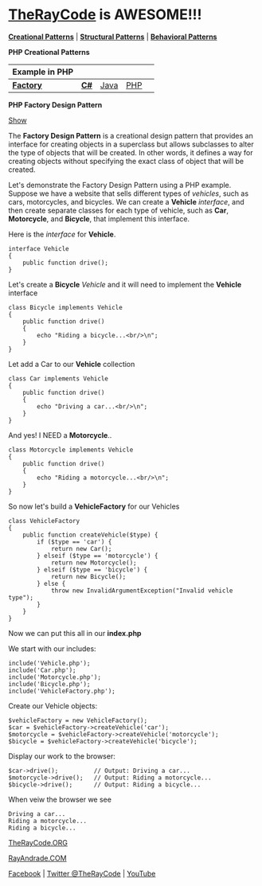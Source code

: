 # [TheRayCode](../../../README.md) is AWESOME!!!

**[Creational Patterns](../README.md)** | **[Structural Patterns](../../Structural/README.md)** | **[Behavioral Patterns](../../Behavioral/README.md)**

**PHP Creational Patterns**

|Example in PHP|   |   |   |   |
|---|---|---|---|---|
| [**Factory**](README.md) | [**C#**](../../../Csharp/Creational/Factory/README.md) | [Java](../../../Java/Creational/Factory/README.md) |[PHP](../../../PHP/Creational/Factory/README.md) |

**PHP Factory Design Pattern**

[Show](Show/README.md)

The **Factory Design Pattern** is a creational design pattern that provides an interface for creating objects in a superclass but allows subclasses to alter the type of objects that will be created. In other words, it defines a way for creating objects without specifying the exact class of object that will be created.

Let's demonstrate the Factory Design Pattern using a PHP example. Suppose we have a website that sells different types of *vehicles*, such as cars, motorcycles, and bicycles. We can create a **Vehicle** *interface*, and then create separate classes for each type of vehicle, such as **Car**, **Motorcycle**, and **Bicycle**, that implement this interface.

Here is the *interface* for **Vehicle**.
```
interface Vehicle
{
    public function drive();
}
```
Let's create a **Bicycle** *Vehicle* and it will need to implement the **Vehicle** interface

```
class Bicycle implements Vehicle
{
    public function drive()
    {
        echo "Riding a bicycle...<br/>\n";
    }
}
```
Let add a Car to our **Vehicle** collection

```
class Car implements Vehicle
{
    public function drive()
    {
        echo "Driving a car...<br/>\n";
    }
}
```

And yes! I NEED a **Motorcycle**..

```
class Motorcycle implements Vehicle
{
    public function drive()
    {
        echo "Riding a motorcycle...<br/>\n";
    }
}
```
So now let's build a **VehicleFactory** for our Vehicles

```
class VehicleFactory
{
    public function createVehicle($type) {
        if ($type == 'car') {
            return new Car();
        } elseif ($type == 'motorcycle') {
            return new Motorcycle();
        } elseif ($type == 'bicycle') {
            return new Bicycle();
        } else {
            throw new InvalidArgumentException("Invalid vehicle type");
        }
    }
}
```

Now we can put this all in our **index.php**

We start with our includes:

```
include('Vehicle.php');
include('Car.php');
include('Motorcycle.php');
include('Bicycle.php');
include('VehicleFactory.php');
```


Create our Vehicle objects:

```
$vehicleFactory = new VehicleFactory();
$car = $vehicleFactory->createVehicle('car');
$motorcycle = $vehicleFactory->createVehicle('motorcycle');
$bicycle = $vehicleFactory->createVehicle('bicycle');
```

Display our work to the browser:

```
$car->drive();          // Output: Driving a car...
$motorcycle->drive();   // Output: Riding a motorcycle...
$bicycle->drive();      // Output: Riding a bicycle...
```

When veiw the browser we see

```
Driving a car...
Riding a motorcycle...
Riding a bicycle...
```



[TheRayCode.ORG](https://www.TheRayCode.org)

[RayAndrade.COM](https://www.RayAndrade.com)

[Facebook](https://www.facebook.com/TheRayCode/) | [Twitter @TheRayCode](https://www.twitter.com/TheRayCode/) | [YouTube](https://www.youtube.com/TheRayCode/)
